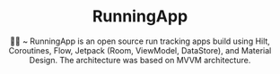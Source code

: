 <h1 align="center">RunningApp</h1>

<p align="center">  
🏃‍♂️ ~ RunningApp is an open source run tracking apps build using Hilt, Coroutines, Flow, Jetpack (Room, ViewModel, DataStore), and Material Design. The architecture was based on MVVM architecture. 
</p>